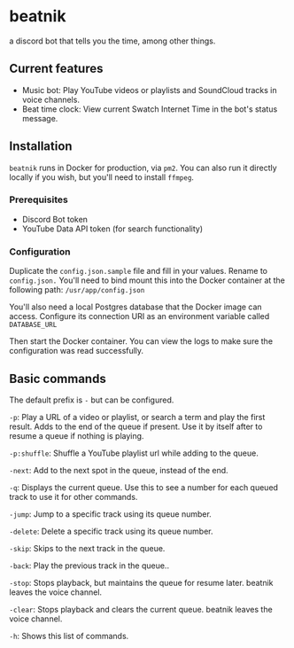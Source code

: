 # beatnik

a discord bot that tells you the time, among other things.

## Current features

- Music bot: Play YouTube videos or playlists and SoundCloud tracks in voice channels.
- Beat time clock: View current Swatch Internet Time in the bot's status message.

## Installation

`beatnik` runs in Docker for production, via `pm2`. You can also run it directly locally if you wish, but you'll need to install `ffmpeg`.

### Prerequisites

- Discord Bot token
- YouTube Data API token (for search functionality)

### Configuration

Duplicate the `config.json.sample` file and fill in your values. Rename to `config.json.` You'll need to bind mount this into the Docker container at the following path: `/usr/app/config.json`

You'll also need a local Postgres database that the Docker image can access. Configure its connection URI as an environment variable called `DATABASE_URL`

Then start the Docker container. You can view the logs to make sure the configuration was read successfully.

## Basic commands

The default prefix is `-` but can be configured.

`-p`: Play a URL of a video or playlist, or search a term and play the first result. Adds to the end of the queue if present. Use it by itself after to resume a queue if nothing is playing.

`-p:shuffle`: Shuffle a YouTube playlist url while adding to the queue.

`-next`: Add to the next spot in the queue, instead of the end.

`-q`: Displays the current queue. Use this to see a number for each queued track to use it for other commands.

`-jump`: Jump to a specific track using its queue number.

`-delete`: Delete a specific track using its queue number.

`-skip`: Skips to the next track in the queue.

`-back`: Play the previous track in the queue..

`-stop`: Stops playback, but maintains the queue for resume later. beatnik leaves the voice channel.

`-clear`: Stops playback and clears the current queue. beatnik leaves the voice channel.

`-h`: Shows this list of commands.
